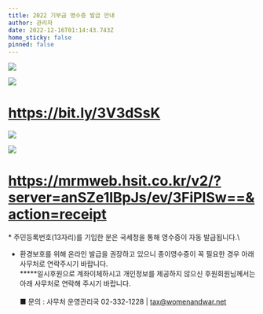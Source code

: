 ```yaml
---
title: 2022 기부금 영수증 발급 안내
author: 관리자
date: 2022-12-16T01:14:43.743Z
home_sticky: false
pinned: false
---
```

![](/img/221215_기부금영수증발급-002.png)

![](/img/002.png)

# <https://bit.ly/3V3dSsK>





![](/img/004.png)

![](/img/005.png)

# [](https://mrmweb.hsit.co.kr/v2/?server=anSZe1lBpJs/ev/3FiPISw==&action=receipt)<https://mrmweb.hsit.co.kr/v2/?server=anSZe1lBpJs/ev/3FiPISw==&action=receipt>





\* 주민등록번호(13자리)를 기입한 분은 국세청을 통해 영수증이 자동 발급됩니다.\

* 환경보호를 위해 온라인 발급을 권장하고 있으니 종이영수증이 꼭 필요한 경우 아래 사무처로 연락주시기 바랍니다.\
  **\***일시후원으로 계좌이체하시고 개인정보를 제공하지 않으신 후원회원님께서는 아래 사무처로 연락해 주시기 바랍니다.\
  \
  ■ 문의 : 사무처 운영관리국 02-332-1228 | tax@womenandwar.net